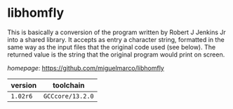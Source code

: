 # libhomfly

This is basically a conversion of the program written by Robert J Jenkins Jr into a shared library.  It accepts as entry a character string, formatted in the same way as the input files that the original  code used (see below). The returned value is the string that the original program would print on screen.

*homepage*: <https://github.com/miguelmarco/libhomfly>

version | toolchain
--------|----------
``1.02r6`` | ``GCCcore/13.2.0``

